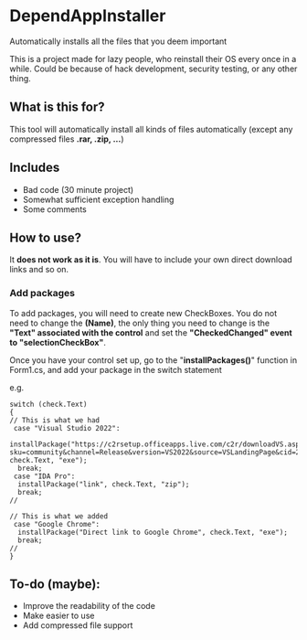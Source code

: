 # DependAppInstaller
 Automatically installs all the files that you deem important

<p>This is a project made for lazy people, who reinstall their OS every once in a while. Could be because of hack development, security testing, or any other thing.</p>

## What is this for?
<p>This tool will automatically install all kinds of files automatically (except any compressed files <b>.rar, .zip, ...</b>)</p>

## Includes
- Bad code (30 minute project)
- Somewhat sufficient exception handling
- Some comments

## How to use?
<p>It <b>does not work as it is</b>. You will have to include your own direct download links and so on.</p>

### Add packages
<p>To add packages, you will need to create new CheckBoxes. You do not need to change the <b>(Name)</b>, the only thing you need to change is the <b>"Text" associated with the control</b> and set the <b>"CheckedChanged" event to "selectionCheckBox"</b>.</p>
<p>Once you have your control set up, go to the "<b>installPackages()</b>" function in Form1.cs, and add your package in the switch statement</p>

<p>e.g.</p>

```
switch (check.Text)
{
// This is what we had
 case "Visual Studio 2022":
  installPackage("https://c2rsetup.officeapps.live.com/c2r/downloadVS.aspx?sku=community&channel=Release&version=VS2022&source=VSLandingPage&cid=2030:8bf9b352f8cf44d285d2dd7cc9287733", check.Text, "exe");
  break;
 case "IDA Pro":
  installPackage("link", check.Text, "zip");
  break;
//

// This is what we added
 case "Google Chrome":
  installPackage("Direct link to Google Chrome", check.Text, "exe");
  break;
//
}
```

## To-do (maybe):
- Improve the readability of the code
- Make easier to use
- Add compressed file support
